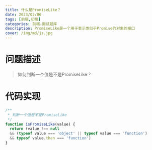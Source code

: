 ```yaml
---
title: 什么是PromiseLike？
date: 2023/02/06
tags: [前端,初级]
categories: 前端-面试题库
description: PromiseLike是一个用于表示类似于Promise的对象的接口
cover: /img/md/js.jpg
--- 
```


# 问题描述
>如何判断一个值是不是PromiseLike？

# 代码实现
```javascript
/**
 * 判断一个值是不是PromiseLike
 */
function isPromiseLike(value) {
  return (value !== null 
  && (typeof value === 'object' || typeof value === 'function') 
  && typeof value.then === 'function')
}
```
